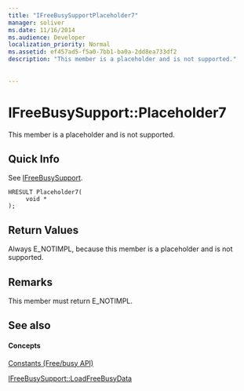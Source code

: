 ```yaml
---
title: "IFreeBusySupportPlaceholder7"
manager: soliver
ms.date: 11/16/2014
ms.audience: Developer
localization_priority: Normal
ms.assetid: ef457ad5-f5a0-7bb1-ba0a-2dd8ea733df2
description: "This member is a placeholder and is not supported."
 
 
---
```


# IFreeBusySupport::Placeholder7

This member is a placeholder and is not supported.
  
## Quick Info

See [IFreeBusySupport](ifreebusysupport.md).
  
```
HRESULT Placeholder7( 
     void *  
);
```

## Return Values

Always E_NOTIMPL, because this member is a placeholder and is not supported.
  
## Remarks

This member must return E_NOTIMPL.
  
## See also

#### Concepts

[Constants (Free/busy API)](constants-free-busy-api.md)
  
[IFreeBusySupport::LoadFreeBusyData](ifreebusysupport-loadfreebusydata.md)

